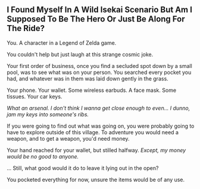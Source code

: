 ## I Found Myself In A Wild Isekai Scenario But Am I Supposed To Be The Hero Or Just Be Along For The Ride? 

You. A character in a Legend of Zelda game.

You couldn't help but just laugh at this strange cosmic joke.

Your first order of business, once you find a secluded spot down by a small pool, was to see what was on your person. You searched every pocket you had, and whatever was in them was laid down gently in the grass.

Your phone. Your wallet. Some wireless earbuds. A face mask. Some tissues. Your car keys.

*What an arsenal. I don't think I wanna get close enough to even... I dunno, jam my keys into someone's ribs.*

If you were going to find out what was going on, you were probably going to have to explore outside of this village. To adventure you would need a weapon, and to get a weapon, you'd need money.

Your hand reached for your wallet, but stilled halfway. _Except, my money would be no good to anyone._

... Still, what good would it do to leave it lying out in the open?

You pocketed everything for now, unsure the items would be of any use. 
